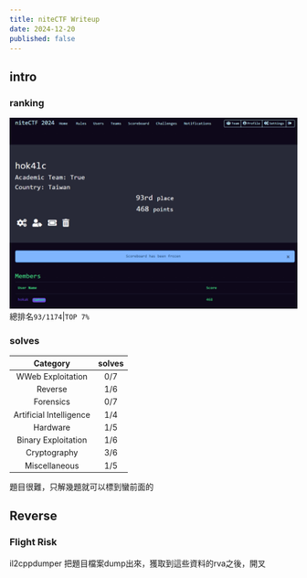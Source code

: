 ```yaml
---
title: niteCTF Writeup
date: 2024-12-20
published: false
---
```


## intro

### ranking

![alt text](image.png)  
總排名`93/1174`|`TOP 7%`  

### solves

|Category|solves|
|:--:|:--:|
|WWeb Exploitation|0/7|
|Reverse|1/6|
|Forensics|0/7|
|Artificial Intelligence|1/4|
|Hardware|1/5|
|Binary Exploitation|1/6|
|Cryptography|3/6|
|Miscellaneous|1/5|

題目很難，只解幾題就可以標到蠻前面的  

## Reverse

### Flight Risk

il2cppdumper 把題目檔案dump出來，獲取到這些資料的rva之後，開叉  